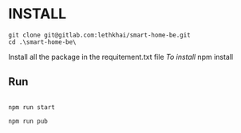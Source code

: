 # INSTALL

```
git clone git@gitlab.com:lethkhai/smart-home-be.git
cd .\smart-home-be\
```
Install all the package in the requitement.txt file
*To install*
npm install
## Run

```

npm run start

npm run pub
```
